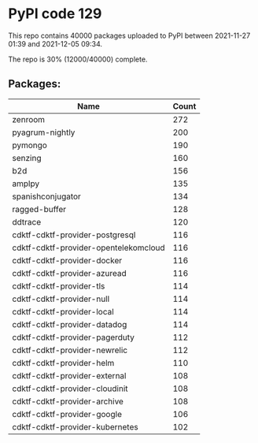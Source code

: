 # PyPI code 129

This repo contains 40000 packages uploaded to PyPI between 
2021-11-27 01:39 and 2021-12-05 09:34.

The repo is 30% (12000/40000) complete.

## Packages:

| Name  | Count |
| ----- | ----- |
| zenroom | 272 |
| pyagrum-nightly | 200 |
| pymongo | 190 |
| senzing | 160 |
| b2d | 156 |
| amplpy | 135 |
| spanishconjugator | 134 |
| ragged-buffer | 128 |
| ddtrace | 120 |
| cdktf-cdktf-provider-postgresql | 116 |
| cdktf-cdktf-provider-opentelekomcloud | 116 |
| cdktf-cdktf-provider-docker | 116 |
| cdktf-cdktf-provider-azuread | 116 |
| cdktf-cdktf-provider-tls | 114 |
| cdktf-cdktf-provider-null | 114 |
| cdktf-cdktf-provider-local | 114 |
| cdktf-cdktf-provider-datadog | 114 |
| cdktf-cdktf-provider-pagerduty | 112 |
| cdktf-cdktf-provider-newrelic | 112 |
| cdktf-cdktf-provider-helm | 110 |
| cdktf-cdktf-provider-external | 108 |
| cdktf-cdktf-provider-cloudinit | 108 |
| cdktf-cdktf-provider-archive | 108 |
| cdktf-cdktf-provider-google | 106 |
| cdktf-cdktf-provider-kubernetes | 102 |


